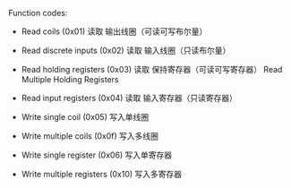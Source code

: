 

Function codes:  

* Read coils (0x01)                读取 输出线圈（可读可写布尔量） 
* Read discrete inputs (0x02)      读取 输入线圈（只读布尔量）     

* Read          holding registers (0x03)    读取 保持寄存器（可读可写寄存器）
  Read Multiple Holding Registers                                     

* Read input   registers (0x04)             读取 输入寄存器（只读寄存器）   





* Write single   coil (0x05)       写入单线圈      
* Write multiple coils (0x0f)      写入多线圈      

* Write single   register (0x06)   写入单寄存器
* Write multiple registers (0x10)  写入多寄存器









